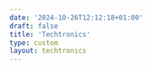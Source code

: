 ```yaml
---
date: '2024-10-26T12:12:18+01:00'
draft: false
title: 'Techtronics'
type: custom
layout: techtronics
---
```

